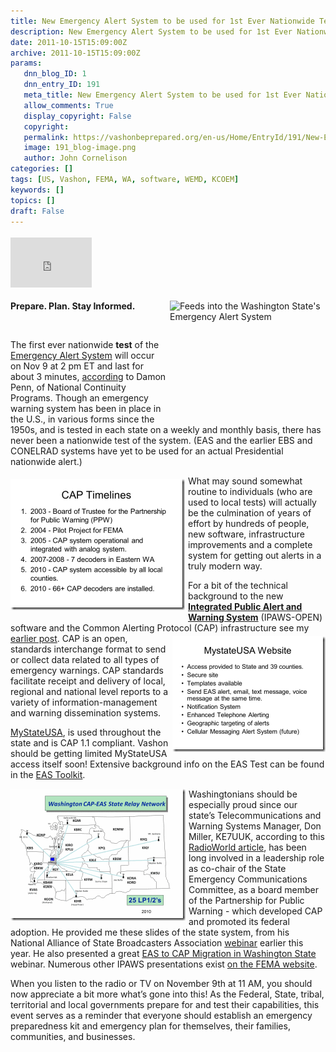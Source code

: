 ```yaml
---
title: New Emergency Alert System to be used for 1st Ever Nationwide Test on November 9 @ 11 AM PST
description: New Emergency Alert System to be used for 1st Ever Nationwide Test on November 9 @ 11 AM PST
date: 2011-10-15T15:09:00Z
archive: 2011-10-15T15:09:00Z
params:
   dnn_blog_ID: 1
   dnn_entry_ID: 191
   meta_title: New Emergency Alert System to be used for 1st Ever Nationwide Test on November 9 @ 11 AM PST
   allow_comments: True
   display_copyright: False
   copyright: 
   permalink: https://vashonbeprepared.org/en-us/Home/EntryId/191/New-Emergency-Alert-System-to-be-used-for-1st-Ever-Nationwide-Test-on-November-9-11-AM-PST
   image: 191_blog-image.png
   author: John Cornelison
categories: []
tags: [US, Vashon, FEMA, WA, software, WEMD, KCOEM]
keywords: []
topics: []
draft: False
---
```


<div class="wlWriterHeaderFooter" style="padding-bottom: 4px; margin: 0px; padding-left: 0px; padding-right: 0px; float: none; padding-top: 4px;"><iframe src="http://www.facebook.com/widgets/like.php?href=http://vashoneoc.org/Blogs/VashonPreparedness/tabid/164/EntryId/191/New-Emergency-Alert-System-to-be-used-for-1st-Ever-Nationwide-Test-on-November-9-11-AM-PST.aspx" frameborder="0" scrolling="no" style="width: 130px; height: 80px;border: medium none;"></iframe><b></b></div>
<p><a href="http://vashoneoc.org/images/dnnBlog/1/191/Windows-Live-Writer-0e926efd56bb_5E94-Slide2.gif"><img width="249" height="188" title="Feeds into the Washington State's Emergency Alert System" style="background-image: none;   margin: 0px 0px 5px 5px; padding-left: 0px; padding-right: 0px; display: inline; float: right;   padding-top: 0px;border: 0px;" alt="Feeds into the Washington State's Emergency Alert System" src="http://vashoneoc.org/images/dnnBlog/1/191/Windows-Live-Writer-0e926efd56bb_5E94-Slide2_thumb.gif" /></a>
<div _rdEditor_temp="1"><b></b></div>
</p>
<b>
<p>Prepare. Plan. Stay Informed.</p>
<p>&nbsp;</p>
</b>
<p>The first ever nationwide <strong>test</strong> of the <a href="http://www.easalert.org/" target="_blank">Emergency Alert System</a> will occur on Nov 9 at 2 pm ET and last for about 3 minutes, <a href="http://blog.fema.gov/2011/10/emergency-alert-system-test-one-month.html" target="_blank">according</a> to Damon Penn, of National Continuity Programs. Though an emergency warning system has been in place in the U.S., in various forms since the 1950s, and is tested in each state on a weekly and monthly basis, there has never been a nationwide test of the system. (EAS and the earlier EBS and CONELRAD systems have yet to be used for an actual Presidential nationwide alert.)</p>
<p><a href="/images/dnnBlog/1/191/Windows-Live-Writer-0e926efd56bb_5E94-Slide5.gif"><img width="279" height="210" title="CAP enhancements are the culmination of many years of work" style="background-image: none;   margin: 5px 5px 5px 0px; padding-left: 0px; padding-right: 0px; display: inline; float: left;   padding-top: 0px;border: 0px;" alt="CAP enhancements are the culmination of many years of work" src="/images/dnnBlog/1/191/Windows-Live-Writer-0e926efd56bb_5E94-Slide5_thumb.gif" /></a>What may sound somewhat routine to individuals (who are used to local tests) will actually be the culmination of years of effort by hundreds of people, new software, infrastructure improvements and a complete system for getting out alerts in a truly modern way.</p>
<p>For a bit of the technical background to the new <a href="http://www.fema.gov/emergency/ipaws/index.shtm"><strong>Integrated Public Alert and Warning System</strong></a> (IPAWS-OPEN) software and the Common Alerting Protocol (CAP) infrastructure see my <a href="/Home/tabid/61/EntryId/129/Enhanced-Alerting-on-the-Way.aspx" target="_blank">earlier post</a>. <a href="/images/dnnBlog/1/191/Windows-Live-Writer-0e926efd56bb_5E94-Slide7.gif"><img width="245" height="185" title="Slide7" style="background-image: none;   margin: 5px 0px 5px 5px; padding-left: 0px; padding-right: 0px; display: inline; float: right;   padding-top: 0px;border: 0px solid;" alt="Slide7" src="/images/dnnBlog/1/191/Windows-Live-Writer-0e926efd56bb_5E94-Slide7_thumb.gif" /></a>CAP is an open, standards interchange format to send or collect data related to all types of emergency warnings. CAP standards facilitate receipt and delivery of local, regional and national level reports to a variety of information-management and warning dissemination systems. </p>
<p><a href="http://alertsense.com/features.aspx" target="_blank">MyStateUSA</a>, is used throughout the state and is CAP 1.1 compliant. Vashon should be getting limited MyStateUSA access itself soon! Extensive background info&nbsp;on the EAS Test can be found in the <a href="http://radioworld.com/attachments/EAStoolkit_100511.pdf" target="_blank">EAS Toolkit</a>.</p>
<p><a href="/images/dnnBlog/1/191/Windows-Live-Writer-0e926efd56bb_5E94-Slide9.gif"><img width="280" height="211" title="Washington State's Emergency Alert System Infrastructure" style="background-image: none;   margin: 0px 5px 5px 0px; padding-left: 0px; padding-right: 0px; display: inline; float: left;   padding-top: 0px;border: 0px;" alt="Washington State's Emergency Alert System Infrastructure" src="/images/dnnBlog/1/191/Windows-Live-Writer-0e926efd56bb_5E94-Slide9_thumb.gif" /></a>Washingtonians should be especially proud since our state&rsquo;s Telecommunications and Warning Systems Manager, Don Miller, KE7UUK, according to this <a href="http://radioworld.com/article/his-state-hears-alerts-loud-and-clear/23019" target="_blank">RadioWorld article</a>, has been long involved in a leadership role as co-chair of the State Emergency Communications Committee, as a board member of the Partnership for Public Warning - which developed CAP and promoted its federal adoption. He provided me these slides of the state system, from his National Alliance of State Broadcasters Association <a href="http://www.easalert.org/resources.php" target="_blank">webinar</a> earlier this year. He also presented a great <a href="http://www.fema.gov/library/viewRecord.do?id=4679">EAS to CAP Migration in Washington State</a> webinar. Numerous other IPAWS presentations exist <a href="http://www.fema.gov/emergency/ipaws/practitioner_webinar_archive.shtm" target="_blank">on the FEMA website</a>.</p>
<p>When you listen to the radio or TV on November 9th at 11 AM, you should now appreciate a bit more what&rsquo;s gone into this! As the Federal, State, tribal, territorial and local governments prepare for and test their capabilities, this event serves as a reminder that everyone should establish an emergency preparedness kit and emergency plan for themselves, their families, communities, and businesses.</p>
